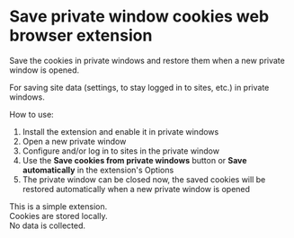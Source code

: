 # Save private window cookies web browser extension

Save the cookies in private windows and restore them when a new private window is opened.

For saving site data (settings, to stay logged in to sites, etc.) in private windows.

How to use:
1. Install the extension and enable it in private windows
2. Open a new private window
3. Configure and/or log in to sites in the private window
4. Use the **Save cookies from private windows** button or **Save automatically** in the extension's Options
5. The private window can be closed now, the saved cookies will be restored automatically when a new private window is opened

This is a simple extension.\
Cookies are stored locally.\
No data is collected.